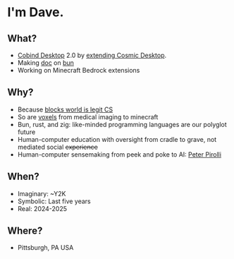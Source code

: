 # I'm Dave. 

## What?

* [Cobind Desktop](https://rubenerd.com/p1191/) 2.0 by [extending Cosmic Desktop](https://system76.com/cosmic/).
* Making [doc](https://github.com/davidthewatson/doc) on [bun](https://bun.sh/)
* Working on Minecraft Bedrock extensions

## Why?

* Because [blocks world is legit CS](https://en.wikipedia.org/wiki/Blocks_world)
* So are [voxels](https://en.wikipedia.org/wiki/Voxel) from medical imaging to minecraft
* Bun, rust, and zig: like-minded programming languages are our polyglot future
* Human-computer education with oversight from cradle to grave, not mediated social ~~experience~~ 
* Human-computer sensemaking from peek and poke to AI: [Peter Pirolli](https://www.efsa.europa.eu/sites/default/files/event/180918-conference/presentations/20-3_07_Pirolli.pdf)

## When?
* Imaginary: ~Y2K
* Symbolic: Last five years
* Real: 2024-2025

## Where?

* Pittsburgh, PA USA
